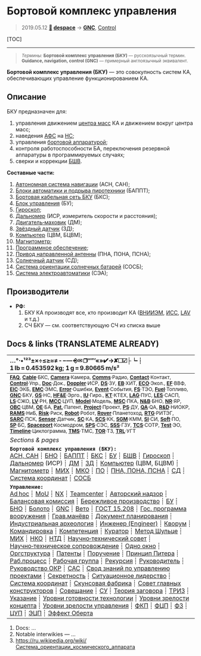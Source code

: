 # Бортовой комплекс управления
> 2019.05.12 **[🚀](../index/index.md) [despace](index.md)** → **[GNC](gnc.md)**, [Control](control.md)

[TOC]

---

> <small>*Термины:* **Бортовой комплекс управления (БКУ)** — русскоязычный термин. **Guidance, navigation, control (GNC)** — примерный англоязычный эквивалент.</small>

**Бортовой комплекс управления (БКУ)** — это совокупность систем КА, обеспечивающих управление функционированием КА.



## Описание

БКУ предназначен для:

   1. управления движением [центра масс](mic.md) КА и движением вокруг центра масс;
   1. наведения [АФС](comms.md) на [НС](scs.md);
   1. управления [бортовой аппаратурой](oe.md);
   1. контроля работоспособности БА, переключения резервной аппаратуры в программируемых случаях;
   1. сверки и коррекции [БШВ](time.md).

**Составные части:**

   1. [Автономная система навигации](ans.md) (АСН, САН);
   1. [Блоки автоматики и подрыва пиротехники](acup.md) (БАППТ);
   1. [Бортовая кабельная сеть БКУ](cable.md) (БКС);
   1. [Блок управления](sp.md) (БУ);
   1. [Гироскоп](iu.md);
   1. [Дальномер](doppler.md) (ИСР, измеритель скорости и расстояния);
   1. [Двигатель‑маховик](iu.md) (ДМ);
   1. [Звёздный датчик](sensor.md) (ЗД);
   1. [Компьютер](obc.md) (ЦВМ, БЦВМ);
   1. [Магнитометр](sensor.md);
   1. [Программное обеспечение](soft.md);
   1. [Привод направленной антенны](aiad.md) (ПНА, ПОНА, ПСНА);
   1. [Солнечный датчик](sensor.md) (СД);
   1. [Система ориентации солнечных батарей](spos.md) (СОСБ);
   1. [Система электроавтоматики](ea_sys.md) (СЭА);



## Производители
   - **РФ:**
      1. БКУ КА производят все, кто производит КА ([ВНИИЭМ](zz_vniiem.md), [ИСС](zz_iss_r.md), [LAV](zz_lav.md) и т.д.)
      1. СЧ БКУ — см. соответствующую СЧ из списка выше



<p style="page-break-after:always"> </p>

## Docs & links (TRANSLATEME ALREADY)
|…°·•¹²³±×÷≤≥≈≠ ‑ −— ⎆✉ ❐“”’«»✔→✘☐☑├┕┆ 1 lb = 0.453592 kg; 1 g = 9.80665 m/s²|
|:--|
|<small>**[FAQ](faq.md)**, **[Cable](cable.md)**·БКС, **[Camera](camera.md)**·Камера, **[Comms](comms.md)**·Радио, **[Contact](contact.md)**·Контакт, **[Control](control.md)**·Упр., **[Doc](doc.md)**·Док., **[Doppler](doppler.md)**·ИСР, **[DS](ds.md)**·ЗУ, **[EB](eb.md)**·ХИТ, **[ECO](ecology.md)**·Экол., **[EF](ef.md)**·ВВФ, **[ElC](elc.md)**·ЭКБ, **[EMC](emc.md)**·ЭМС, **[Error](error.md)**·Ошибки, **[Event](event.md)**·События, **[FS](fs.md)**·ТЭО, **[Fuel](fuel.md)**·Топливо, **[GNC](gnc.md)**·БКУ, **[GS](scs.md)**·НС, **[HF&E](hfe.md)**·Эрго., **[IU](iu.md)**·Гиро., **[KT](kt.md)**·КТЕХ, **[LAG](lag.md)**·ПУC, **[LES](les.md)**·САСП, **[LS](ls.md)**·СЖО, **[LV](lv.md)**·РН, **[MCC](mcc.md)**·ЦУП, **[Model](model.md)**·Модель, **[MSC](sc.md)**·ПКА, **[N&B](nnb.md)**·БНО, **[NR](nr.md)**·ЯР, **[OBC](obc.md)**·ЦВМ, **[OE](oe.md)**·БА, **[Pat.](патент.md)**·Патент, **[Project](project.md)**·Проект, **[PS](ps.md)**·ДУ, **[QA](quality.md)**·QA, **[R&D](rnd.md)**·НИОКР, **[RAMS](rams.md)**·НиБ, **[Risk](risk.md)**·Риск, **[Robot](robotics.md)**·Робот, **[Rover](rover.md)**·Планетоход, **[RTG](rtg.md)**·РИТЭГ, **[SARC](sarc.md)**·ПСК, **[Sensor](sensor.md)**·Датчик, **[SC](sc.md)**·КА, **[SCS](scs.md)**·КК, **[SGM](sgm.md)**·КММ, **[SI](si.md)**·СИ, **[Soft](soft.md)**·ПО, **[SP](sp.md)**·БС, **[Spaceport](spaceport.md)**·Космодром, **[SPS](sps.md)**·СЭС, **[SSS](sss.md)**·ГЗУ, **[TCS](tcs.md)**·СОТР, **[Test](test.md)**·ЭО, **[Timeline](timeline.md)**·Циклограмма, **[TMS](tms.md)**·ТМС, **[TOR](tor.md)**·ТЗ, **[TRL](trl.md)**·УГТ</small>|
|*Sections & pages*|
|**`Бортовой комплекс управления (БКУ):`**<br> [АСН, САН](ans.md) ┊ [БНО](nnb.md) ┊ [БАППТ](acup.md) ┊ [БКС](cable.md) ┊ [БУ](sp.md) ┊ [БШВ](time.md) ┊ [Гироскоп](iu.md) ┊ [Дальномер](doppler.md) (ИСР) ┊ [ДМ](iu.md) ┊ [ЗД](sensor.md) ┊ [Компьютер](obc.md) (ЦВМ, БЦВМ) ┊ [Магнитометр](sensor.md) ┊ [МИХ](mic.md) ┊ [МКО](mil_std_1553b.md) ┊ [ПО](soft.md) ┊ [ПНА, ПОНА, ПСНА](aiad.md) ┊ [СД](sensor.md) ┊ [Система координат](coord_sys.md) ┊ [СОСБ](spos.md) |
|**`Управление:`**<br> [Ad hoc](ad_hoc.md) ┊ [MoU](mou.md) ┊ [NX](nx.md) ┊ [Teamcenter](teamcenter.md) ┊ [Авторский надзор](des_spv.md) ┊ [Балансовая комиссия](outccom.md) ┊ [Бережливое производство](lean_man.md) ┊ [БУ](sp.md) ┊ [БНО](nnb.md) ┊ [Болото](swamp.md) ┊ [GNC](gnc.md) ┊ [Вето](veto.md) ┊ [ГОСТ 15.208](гост_15_208.md) ┊ [Гос. программа вооружения](plan_sa.md) ┊ [Грав.манёвр](gravass.md) ┊ [Документ планирования](plan.md) ┊ [Индустриальная археология](ind_arch.md) ┊ [Инженер (Engineer)](engineer.md) ┊ [Кворум](quorum.md) ┊ [Командировка](business_travel.md) ┊ [Компетенция](competence.md) ┊ [Куратор](curator.md) ┊ [Метод Шульце](schulze_method.md) ┊ [МИХ](mic.md) ┊ [НКО](nonprof_org.md) ┊ [НТД](st_act.md) ┊ [Научно‑технический совет](satc.md) ┊ [Научно‑техническое сопровождение](rnd_support.md) ┊ [Одно окно](sw_sys.md) ┊ [Оргструктура](orgstruct.md) ┊ [Патенты](patent_res.md) ┊ [Поручение](errand.md) ┊ [Принцип Питера](peter_principle.md) ┊ [Раб.процесс](workflow.md) ┊ [Рабочая группа](wg.md) ┊ [Рекурсия](recurs.md) ┊ [Руководитель](manager.md) ┊ [Руководство ОКР](rnd_mgmt.md) ┊ [САС](lifetime.md) ┊ [Свод знаний по управлению проектами](pmbok.md) ┊ [Секретность](confident.md) ┊ [Ситуационное лидерство](situ_leadership.md) ┊ [Система координат](coord_sys.md) ┊ [Скунсовая фабрика](skunk_works.md) ┊ [Совет главных конструкторов](cocd.md) ┊ [Совещание](meeting.md) ┊ [СУ](cs.md) ┊ [Теория заговора](consp_theory.md) ┊ [ТРИЗ](triz.md) ┊ [Указание](instruction.md) ┊ [Уровни готовности технологии](trl.md) ┊ [Уровни зрелости концепта](cml.md) ┊ [Уровни зрелости управления](mml.md) ┊ [ФКП](fed_sp.md) ┊ [ФЦП](fed_tp.md) ┊ [ФЗ](fed_law.md) ┊ [ЦУП](цуп.md) ┊ [ЭЦП](esig.md) ┊ [Эффект Оберта](oberth_eff.md) |

   1. Docs: …
   1. Notable interwikies — …
   1. <https://ru.wikipedia.org/wiki/Система_ориентации_космического_аппарата>

